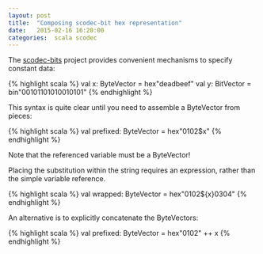 ```yaml
---
layout: post
title:  "Composing scodec-bit hex representation"
date:   2015-02-16 16:20:00
categories:  scala scodec
---
```


The [scodec-bits](https://github.com/scodec/scodec-bits) project provides convenient mechanisms to specify constant data:

{% highlight scala %}
val x: ByteVector = hex"deadbeef"
val y: BitVector = bin"00101101010010101"
{% endhighlight %}

This syntax is quite clear until you need to assemble a ByteVector from pieces:

{% highlight scala %}
val prefixed: ByteVector = hex"0102$x"
{% endhighlight %}

Note that the referenced variable must be a ByteVector!

Placing the substitution within the string requires an expression, rather
than the simple variable reference. 

{% highlight scala %}
val wrapped: ByteVector = hex"0102${x}0304"
{% endhighlight %}

An alternative is to explicitly concatenate the ByteVectors:

{% highlight scala %}
val prefixed: ByteVector = hex"0102" ++ x
{% endhighlight %}











